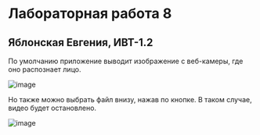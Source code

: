 # Лабораторная работа 8
## Яблонская Евгения, ИВТ-1.2

По умолчанию приложение выводит изображение с веб-камеры, где оно распознает лицо.

![image](https://github.com/user-attachments/assets/2d762a7b-601c-494d-9c0e-bbc1014fce6c)

Но также можно выбрать файл внизу, нажав по кнопке. В таком случае, видео будет остановлено.

![image](https://github.com/user-attachments/assets/c82894a2-b202-4694-9bcd-90b3ef410031)
